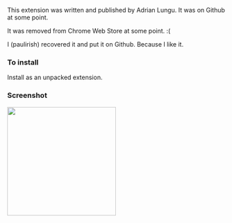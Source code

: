 
This extension was written and published by Adrian Lungu. It was on Github at some point.

It was removed from Chrome Web Store at some point. :(

I (paulirish) recovered it and put it on Github. Because I like it.



### To install

Install as an unpacked extension.

### Screenshot

<img src="https://user-images.githubusercontent.com/39191/52365295-068e5780-29fc-11e9-9329-88a3bcf719c2.png" width=250>